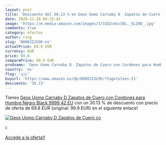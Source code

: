 ```yaml
---
layout: post
title: 'Descuento del 30.13 % en Geox Uomo Carnaby D  Zapatos de Cuero co'
date: 2020-11-28 04:32:42
image: 'https://m.media-amazon.com/images/I/31bZc4ocI0L._SL200_.jpg'
comments: true
category: ofertas
author: ring
slug: 'B00OJZJU3K-es'
actualPrice: 69.8 EUR
currency: EUR
price: 69.8
comparePrice: 99.9 EUR
prodname: 'Geox Uomo Carnaby D  Zapatos de Cuero con Cordones para Hombre  Negro  Black 9999   42 EU'
country: 'es'
flag: '🇪🇸'
buyurl: 'https://www.amazon.es/dp/B00OJZJU3K/?tag=tolees-21'
descuento: '30.13'
---
```


Tienes [Geox Uomo Carnaby D  Zapatos de Cuero con Cordones para Hombre  Negro  Black 9999   42 EU](https://www.amazon.es/dp/B00OJZJU3K/?tag=tolees-21) con un 30.13 % de descuento con precio de oferta de 69.8 EUR (original: 99.9 EUR) en el siguiente enlace!

[![Geox Uomo Carnaby D  Zapatos de Cuero co](https://m.media-amazon.com/images/I/31bZc4ocI0L._SL200_.jpg)](https://www.amazon.es/dp/B00OJZJU3K/?tag=tolees-21)

ℹ️:


[Accede a la oferta!!](https://www.amazon.es/dp/B00OJZJU3K/?tag=tolees-21)
